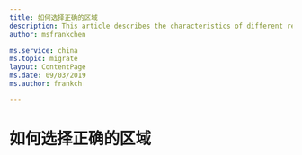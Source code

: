 ```yaml
---
title: 如何选择正确的区域
description: This article describes the characteristics of different regions of Azure China and can help you choose the applicable region for your company.(tbd)
author: msfrankchen

ms.service: china 
ms.topic: migrate
layout: ContentPage 
ms.date: 09/03/2019
ms.author: frankch

---
```



# 如何选择正确的区域
